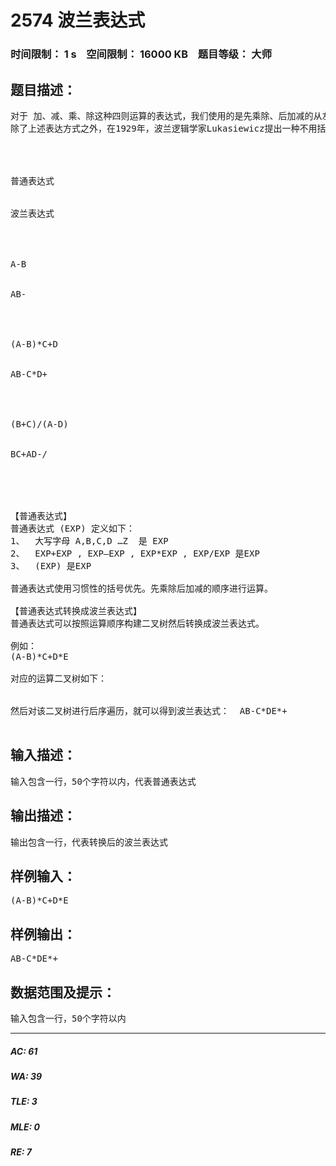 # 2574 波兰表达式   
### 时间限制： 1 s&nbsp;&nbsp;&nbsp;&nbsp;空间限制： 16000 KB&nbsp;&nbsp;&nbsp;&nbsp;题目等级： 大师  
## 题目描述：  

<pre>
对于 加、减、乘、除这种四则运算的表达式，我们使用的是先乘除、后加减的从左到右的顺序进行运算，如果要指定特定的顺序，就要增加括号进行表达，比如 (A+B)*C , A+(F-(A+Y))*(B-C)/D 。
除了上述表达方式之外，在1929年，波兰逻辑学家Lukasiewicz提出一种不用括号的逻辑符号体系，后来人们称之为波兰表示法，波兰表达式的特点是运算符位于运算对象的后面，因此称为后缀表示。在对波兰表达式进行运算，严格按照自左至右的顺序进行。下面给出一些表达式及其相应的波兰表达式。




普通表达式


波兰表达式




A-B


AB-




(A-B)*C+D


AB-C*D+




(B+C)/(A-D)


BC+AD-/




 
【普通表达式】
普通表达式 (EXP) 定义如下：
1、  大写字母 A,B,C,D …Z  是 EXP
2、  EXP+EXP , EXP–EXP , EXP*EXP , EXP/EXP 是EXP
3、  (EXP) 是EXP
 
普通表达式使用习惯性的括号优先。先乘除后加减的顺序进行运算。
 
【普通表达式转换成波兰表达式】
普通表达式可以按照运算顺序构建二叉树然后转换成波兰表达式。
 
例如：
(A-B)*C+D*E
 
对应的运算二叉树如下：
 

然后对该二叉树进行后序遍历，就可以得到波兰表达式：  AB-C*DE*+
 
</pre>
  
  
## 输入描述：  

<pre>
输入包含一行，50个字符以内，代表普通表达式
</pre>
  
  
## 输出描述：  

<pre>
输出包含一行，代表转换后的波兰表达式
</pre>
  
  
## 样例输入：  

<pre>
(A-B)*C+D*E
</pre>
  
  
## 样例输出：  

<pre>
AB-C*DE*+
</pre>
  
  
## 数据范围及提示：  

<pre>
输入包含一行，50个字符以内
</pre>
  
  
***  

##### AC: 61  
##### WA: 39  
##### TLE: 3  
##### MLE: 0  
##### RE: 7  
